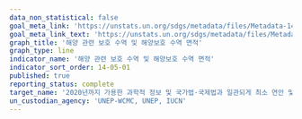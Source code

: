 ```yaml
---
data_non_statistical: false
goal_meta_link: 'https://unstats.un.org/sdgs/metadata/files/Metadata-14-05-01.pdf'
goal_meta_link_text: 'https://unstats.un.org/sdgs/metadata/files/Metadata-14-05-01.pdf'
graph_title: '해양 관련 보호 수역 및 해양보호 수역 면적'
graph_type: line
indicator_name: '해양 관련 보호 수역 및 해양보호 수역 면적'
indicator_sort_order: 14-05-01
published: true
reporting_status: complete
target_name: '2020년까지 가용한 과학적 정보 및 국가법·국제법과 일관되게 최소 연안 및 해양 지역의 10% 보호'
un_custodian_agency: 'UNEP-WCMC, UNEP, IUCN'
---
```


